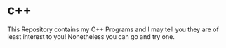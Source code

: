 # c++
This Repository contains my C++ Programs and I may tell you they are of least interest to you! Nonetheless you can go and try one. 
